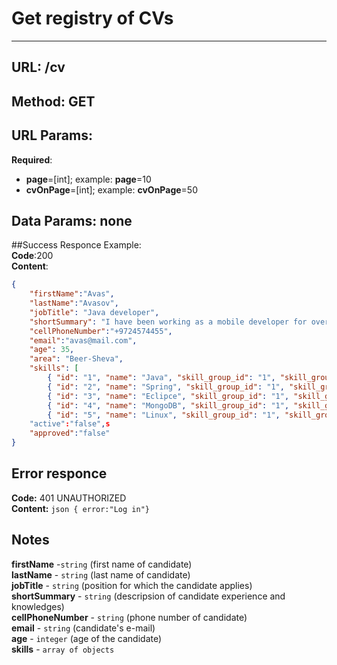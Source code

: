 # Get registry of CVs

---
## URL:     /cv

## Method:   GET

## URL Params:

**Required**:

- **page**=[int]; example: **page**=10
- **cvOnPage**=[int]; example: **cvOnPage**=50

## Data Params: none

##Success Responce
Example:\
**Code**:200\
**Content**:

```json
{
    "firstName":"Avas",
    "lastName":"Avasov",
    "jobTitle": "Java developer",
    "shortSummary": "I have been working as a mobile developer for over 5+ years. My goal is to do the best mobile application for your needs.",
    "cellPhoneNumber":"+9724574455",
    "email":"avas@mail.com",
    "age": 35,
    "area": "Beer-Sheva",
    "skills": [
        { "id": "1", "name": "Java", "skill_group_id": "1", "skill_group_name": "Programming_Languages", },
        { "id": "2", "name": "Spring", "skill_group_id": "1", "skill_group_name": "Technologies_Frameworks", },
        { "id": "3", "name": "Eclipce", "skill_group_id": "1", "skill_group_name": "Environments_IDE", },
        { "id": "4", "name": "MongoDB", "skill_group_id": "1", "skill_group_name": "Databases", },
        { "id": "5", "name": "Linux", "skill_group_id": "1", "skill_group_name": "Systems", }]
    "active":"false",s
    "approved":"false"
}
```

## Error responce

**Code:** 401 UNAUTHORIZED\
**Content:** ```json { error:"Log in"}```

## Notes

**firstName** -```string``` (first name of candidate)\
**lastName** - ```string``` (last name of candidate)\
**jobTitle** - ```string``` (position for which the candidate applies)\
**shortSummary** - ```string```  (descripsion of candidate experience and knowledges)\
**cellPhoneNumber** - ```string``` (phone number of candidate)\
**email** - ```string``` (candidate's e-mail)\
**age** - ```integer``` (age of the candidate)\
**skills** - ```array of objects```
